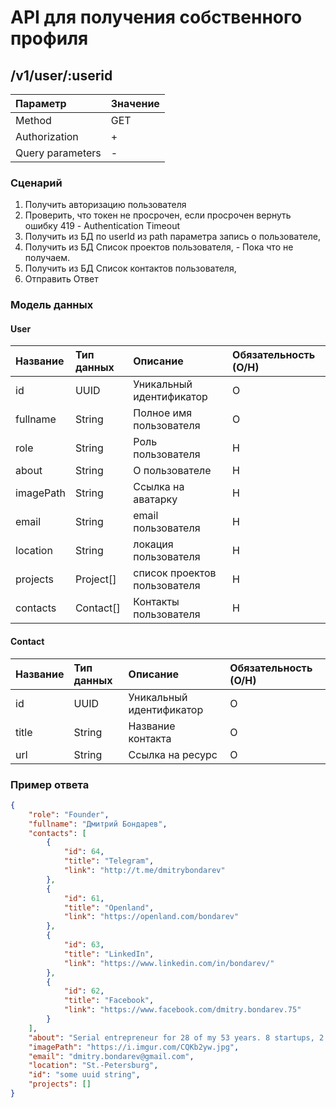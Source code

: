 # API для получения собственного профиля
## /v1/user/:userid

| Параметр  | Значение  | 
|:----------|:----------|
| Method    | GET      |
| Authorization    | +  |
|Query parameters|- 	 |
### Сценарий
1. Получить авторизацию пользователя
1. Проверить, что токен не просрочен, если просрочен вернуть ошибку 419 - Authentication Timeout
1. Получить из БД по userId из path параметра запись о пользователе,
1. Получить из БД Список проектов пользователя, - Пока что не получаем.
1. Получить из БД Список контактов пользователя,
1. Отправить Ответ

### Модель данных
#### User
| Название  | Тип данных  | Описание | Обязательность (О/Н)
|:----------|:----------|:----------|:----------
| id | UUID | Уникальный идентификатор | О
| fullname|String|Полное имя пользователя|О
| role | String |Роль пользователя| Н
| about | String |О пользователе| Н
| imagePath | String |Ссылка на аватарку| Н
| email | String |email пользователя| Н
| location | String |локация пользователя| Н
| projects | Project[] | список проектов пользователя| Н
| contacts|Contact[]|Контакты пользователя|Н

#### Contact
| Название  | Тип данных  | Описание | Обязательность (О/Н)
|:----------|:----------|:----------|:----------
| id | UUID | Уникальный идентификатор | О
| title | String |Название контакта| О
| url | String |Ссылка на ресурс|О

### Пример ответа

``` json
{
    "role": "Founder",
    "fullname": "Дмитрий Бондарев",
    "contacts": [
        {
            "id": 64,
            "title": "Telegram",
            "link": "http://t.me/dmitrybondarev"
        },
        {
            "id": 61,
            "title": "Openland",
            "link": "https://openland.com/bondarev"
        },
        {
            "id": 63,
            "title": "LinkedIn",
            "link": "https://www.linkedin.com/in/bondarev/"
        },
        {
            "id": 62,
            "title": "Facebook",
            "link": "https://www.facebook.com/dmitry.bondarev.75"
        }
    ],
    "about": "Serial entrepreneur for 28 of my 53 years. 8 startups, 2 exits. \nПомогаю техническим командам сделать проект бизнесом.",
    "imagePath": "https://i.imgur.com/CQKb2yw.jpg",
    "email": "dmitry.bondarev@gmail.com",
    "location": "St.-Petersburg",
    "id": "some uuid string",
    "projects": []
}
```